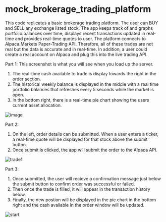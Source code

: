 # mock_brokerage_trading_platform
This code replicates a basic brokerage trading platform.
The user can BUY and SELL any exchange listed stock. The app keeps track of and graphs portfolio balances over time, displays recent transactions updated in real-time and provides real-time quotes to user.
The platform connects to Alpaca.Markets Paper-Trading API. Therefore, all of these trades are not real but the data is accurate and in real-time. In addition, a user could create a real account on Alpaca and plug this into the live trading API.


Part 1:
This screenshot is what you will see when you load up the server.
1. The real-time cash available to trade is display towards the right in the order section.
2. The historical weekly balance is displayed in the middle with a real time portfolio balances that refreshes every 5 seconds while the market is open.
3. In the bottom right, there is a real-time pie chart showing the users current asset allocation.

   
![image](https://github.com/mdrum29/mock_brokerage_trading_platform/assets/96875916/0e25d2d4-ed22-438b-93d6-89918440c860)




Part 2:
1. On the left, order details can be submitted. When a user enters a ticker, a real-time quote will be displayed for that stock above the submit button.
2. Once submit is clicked, the app will submit the order to the Alpaca API.

   
![trade1](https://github.com/mdrum29/mock_brokerage_trading_platform/assets/96875916/0a2d9218-ea50-4036-9de2-f6ed4f449fd5)



Part 3:
1. Once submitted, the user will recieve a confirmation message just below the submit button to confirm order was successful or failed.
2. Then once the trade is filled, it will appear in the transaction history below.
3. Finally, the new postion will be displayed in the pie chart in the bottom right and the cash available in the order window will be updated.

   
![start](https://github.com/mdrum29/mock_brokerage_trading_platform/assets/96875916/c2281899-4d8c-4d4b-a7f3-ed58fb6f993e)
